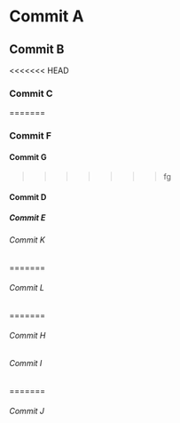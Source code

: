 # Commit A
## Commit B
<<<<<<< HEAD
### Commit C
=======
### Commit F
#### Commit G

>>>>>>> fg

#### Commit D
##### Commit E
###### Commit K
=======
###### Commit L
=======
###### Commit H
###### Commit I
=======
###### Commit J


